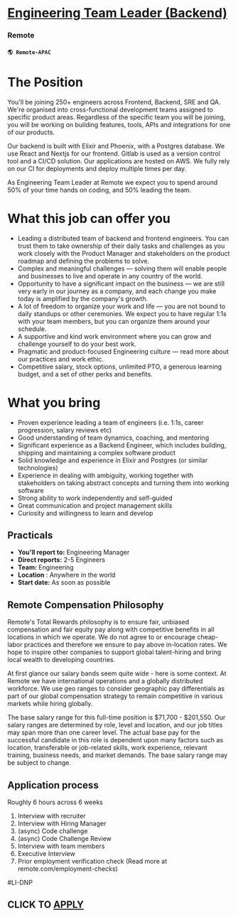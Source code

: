 # [Engineering Team Leader (Backend)](https://www.remotewlb.com/apply/engineering-team-leader-backend-125734)  
### Remote  
#### `🌎 Remote-APAC`  

# The Position

You'll be joining 250+ engineers across Frontend, Backend, SRE and QA. We're organised into cross-functional development teams assigned to specific product areas. Regardless of the specific team you will be joining, you will be working on building features, tools, APIs and integrations for one of our products.

Our backend is built with Elixir and Phoenix, with a Postgres database. We use React and Nextjs for our frontend. Gitlab is used as a version control tool and a CI/CD solution. Our applications are hosted on AWS. We fully rely on our CI for deployments and deploy multiple times per day.

As Engineering Team Leader at Remote we expect you to spend around 50% of your time hands on coding, and 50% leading the team.

# **What this job can offer you**

  * Leading a distributed team of backend and frontend engineers. You can trust them to take ownership of their daily tasks and challenges as you work closely with the Product Manager and stakeholders on the product roadmap and defining the problems to solve.
  * Complex and meaningful challenges — solving them will enable people and businesses to live and operate in any country of the world.
  * Opportunity to have a significant impact on the business — we are still very early in our journey as a company, and each change you make today is amplified by the company's growth.
  * A lot of freedom to organize your work and life — you are not bound to daily standups or other ceremonies. We expect you to have regular 1:1s with your team members, but you can organize them around your schedule.
  * A supportive and kind work environment where you can grow and challenge yourself to do your best work.
  * Pragmatic and product-focused Engineering culture — read more about our practices and work ethic.
  * Competitive salary, stock options, unlimited PTO, a generous learning budget, and a set of other perks and benefits.

# **What you bring**

  * Proven experience leading a team of engineers (i.e. 1:1s, career progression, salary reviews etc)
  * Good understanding of team dynamics, coaching, and mentoring
  * Significant experience as a Backend Engineer, which includes building, shipping and maintaining a complex software product
  * Solid knowledge and experience in Elixir and Postgres (or similar technologies)
  * Experience in dealing with ambiguity, working together with stakeholders on taking abstract concepts and turning them into working software
  * Strong ability to work independently and self-guided
  * Great communication and project management skills
  * Curiosity and willingness to learn and develop

## **Practicals**

  * **You'll report to:** Engineering Manager
  * **Direct reports:** 2-5 Engineers
  * **Team:** Engineering
  * **Location** : Anywhere in the world
  * **Start date:** As soon as possible

## **Remote Compensation Philosophy**

Remote's Total Rewards philosophy is to ensure fair, unbiased compensation and fair equity pay along with competitive benefits in all locations in which we operate. We do not agree to or encourage cheap-labor practices and therefore we ensure to pay above in-location rates. We hope to inspire other companies to support global talent-hiring and bring local wealth to developing countries.

At first glance our salary bands seem quite wide - here is some context. At Remote we have international operations and a globally distributed workforce. We use geo ranges to consider geographic pay differentials as part of our global compensation strategy to remain competitive in various markets while hiring globally.  
  
The base salary range for this full-time position is $71,700 - $201,550. Our salary ranges are determined by role, level and location, and our job titles may span more than one career level. The actual base pay for the successful candidate in this role is dependent upon many factors such as location, transferable or job-related skills, work experience, relevant training, business needs, and market demands. The base salary range may be subject to change.

## **Application process**

Roughly 6 hours across 6 weeks

  1. Interview with recruiter
  2. Interview with Hiring Manager
  3. (async) Code challenge
  4. (async) Code Challenge Review
  5. Interview with team members
  6. Executive Interview
  7. Prior employment verification check (Read more at remote.com/employment-checks)

#LI-DNP

  
## CLICK TO [APPLY](https://www.remotewlb.com/apply/engineering-team-leader-backend-125734)

